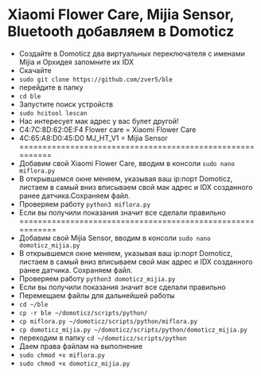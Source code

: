 Xiaomi Flower Care, Mijia Sensor, Bluetooth добавляем в Domoticz
=========================================================
* Создайте в Domoticz два виртуальных переключателя с именами Mijia и Орхидея запомните их IDX
* Скачайте 
* `sudo git clone https://github.com/zver5/ble`
* перейдите в папку
* `cd ble`
* Запустите поиск устройств
* `sudo hcitool lescan`
* Нас интересует мак адрес  у вас булет другой!
* C4:7C:8D:62:0E:F4 Flower care = Xiaomi Flower Care
* 4C:65:A8:D0:45:D0 MJ_HT_V1 = Mijia Sensor
==========================================================
* Добавим свой Xiaomi Flower Care, вводим в консоли
`sudo nano miflora.py`
* В открывшемся окне меняем, указывая ваш ip:порт Domoticz, листаем в самый вниз вписываем свой мак адрес и IDX созданного ранее датчика.Сохраняем файл.
* Проверяем работу 
`python3 miflora.py`
* Если вы получили показания значит все сделали правильно
===========================================================
* Добавим свой Mijia Sensor, вводим в консоли
`sudo nano domoticz_mijia.py`
* В открывшемся окне меняем, указывая ваш ip:порт Domoticz, листаем в самый вниз вписываем свой мак адрес и IDX созданного ранее датчика. Сохраняем файл.
* Проверяем работу 
`python3 domoticz_mijia.py`
* Если вы получили показания значит все сделали правильно
* Перемещаем файлы для дальнейшей работы 
* `cd ~/ble`
* `cp -r ble ~/domoticz/scripts/python/`
* `cp miflora.py ~/domoticz/scripts/python/miflora.py`
* `cp domoticz_mijia.py ~/domoticz/scripts/python/domoticz_mijia.py`
* переходим в папку 
 `cd ~/domoticz/scripts/python`
* Даем права файлам на выполнение
* `sudo chmod +x miflora.py`
* `sudo chmod +x domoticz_mijia.py`
